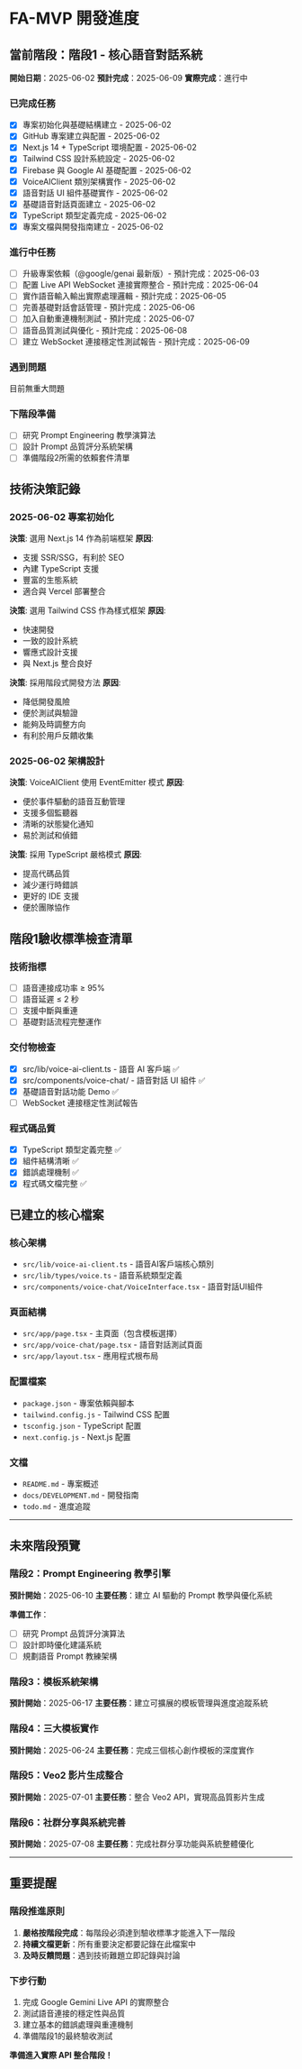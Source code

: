# FA-MVP 開發進度

## 當前階段：階段1 - 核心語音對話系統
**開始日期**：2025-06-02
**預計完成**：2025-06-09
**實際完成**：進行中

### 已完成任務
- [x] 專案初始化與基礎結構建立 - 2025-06-02
- [x] GitHub 專案建立與配置 - 2025-06-02
- [x] Next.js 14 + TypeScript 環境配置 - 2025-06-02
- [x] Tailwind CSS 設計系統設定 - 2025-06-02
- [x] Firebase 與 Google AI 基礎配置 - 2025-06-02
- [x] VoiceAIClient 類別架構實作 - 2025-06-02
- [x] 語音對話 UI 組件基礎實作 - 2025-06-02
- [x] 基礎語音對話頁面建立 - 2025-06-02
- [x] TypeScript 類型定義完成 - 2025-06-02
- [x] 專案文檔與開發指南建立 - 2025-06-02

### 進行中任務
- [ ] 升級專案依賴（@google/genai 最新版）- 預計完成：2025-06-03
- [ ] 配置 Live API WebSocket 連接實際整合 - 預計完成：2025-06-04
- [ ] 實作語音輸入輸出實際處理邏輯 - 預計完成：2025-06-05
- [ ] 完善基礎對話會話管理 - 預計完成：2025-06-06
- [ ] 加入自動重連機制測試 - 預計完成：2025-06-07
- [ ] 語音品質測試與優化 - 預計完成：2025-06-08
- [ ] 建立 WebSocket 連接穩定性測試報告 - 預計完成：2025-06-09

### 遇到問題
目前無重大問題

### 下階段準備
- [ ] 研究 Prompt Engineering 教學演算法
- [ ] 設計 Prompt 品質評分系統架構
- [ ] 準備階段2所需的依賴套件清單

## 技術決策記錄

### 2025-06-02 專案初始化
**決策**: 選用 Next.js 14 作為前端框架
**原因**: 
- 支援 SSR/SSG，有利於 SEO
- 內建 TypeScript 支援
- 豐富的生態系統
- 適合與 Vercel 部署整合

**決策**: 選用 Tailwind CSS 作為樣式框架
**原因**:
- 快速開發
- 一致的設計系統
- 響應式設計支援
- 與 Next.js 整合良好

**決策**: 採用階段式開發方法
**原因**:
- 降低開發風險
- 便於測試與驗證
- 能夠及時調整方向
- 有利於用戶反饋收集

### 2025-06-02 架構設計
**決策**: VoiceAIClient 使用 EventEmitter 模式
**原因**:
- 便於事件驅動的語音互動管理
- 支援多個監聽器
- 清晰的狀態變化通知
- 易於測試和偵錯

**決策**: 採用 TypeScript 嚴格模式
**原因**:
- 提高代碼品質
- 減少運行時錯誤
- 更好的 IDE 支援
- 便於團隊協作

## 階段1驗收標準檢查清單

### 技術指標
- [ ] 語音連接成功率 ≥ 95%
- [ ] 語音延遲 ≤ 2 秒
- [ ] 支援中斷與重連
- [ ] 基礎對話流程完整運作

### 交付物檢查
- [x] src/lib/voice-ai-client.ts - 語音 AI 客戶端 ✅
- [x] src/components/voice-chat/ - 語音對話 UI 組件 ✅
- [x] 基礎語音對話功能 Demo ✅
- [ ] WebSocket 連接穩定性測試報告

### 程式碼品質
- [x] TypeScript 類型定義完整 ✅
- [x] 組件結構清晰 ✅
- [x] 錯誤處理機制 ✅
- [x] 程式碼文檔完整 ✅

## 已建立的核心檔案

### 核心架構
- `src/lib/voice-ai-client.ts` - 語音AI客戶端核心類別
- `src/lib/types/voice.ts` - 語音系統類型定義
- `src/components/voice-chat/VoiceInterface.tsx` - 語音對話UI組件

### 頁面結構
- `src/app/page.tsx` - 主頁面（包含模板選擇）
- `src/app/voice-chat/page.tsx` - 語音對話測試頁面
- `src/app/layout.tsx` - 應用程式根布局

### 配置檔案
- `package.json` - 專案依賴與腳本
- `tailwind.config.js` - Tailwind CSS 配置
- `tsconfig.json` - TypeScript 配置
- `next.config.js` - Next.js 配置

### 文檔
- `README.md` - 專案概述
- `docs/DEVELOPMENT.md` - 開發指南
- `todo.md` - 進度追蹤

---

## 未來階段預覽

### 階段2：Prompt Engineering 教學引擎
**預計開始**：2025-06-10
**主要任務**：建立 AI 驅動的 Prompt 教學與優化系統

**準備工作**：
- [ ] 研究 Prompt 品質評分演算法
- [ ] 設計即時優化建議系統
- [ ] 規劃語音 Prompt 教練架構

### 階段3：模板系統架構  
**預計開始**：2025-06-17
**主要任務**：建立可擴展的模板管理與進度追蹤系統

### 階段4：三大模板實作
**預計開始**：2025-06-24
**主要任務**：完成三個核心創作模板的深度實作

### 階段5：Veo2 影片生成整合
**預計開始**：2025-07-01
**主要任務**：整合 Veo2 API，實現高品質影片生成

### 階段6：社群分享與系統完善
**預計開始**：2025-07-08
**主要任務**：完成社群分享功能與系統整體優化

---

## 重要提醒

### 階段推進原則
1. **嚴格按階段完成**：每階段必須達到驗收標準才能進入下一階段
2. **持續文檔更新**：所有重要決定都要記錄在此檔案中
3. **及時反饋問題**：遇到技術難題立即記錄與討論

### 下步行動
1. 完成 Google Gemini Live API 的實際整合
2. 測試語音連接的穩定性與品質
3. 建立基本的錯誤處理與重連機制
4. 準備階段1的最終驗收測試

**準備進入實際 API 整合階段！**

